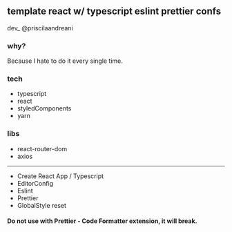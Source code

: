 ## template react w/ typescript eslint prettier confs

dev_
@priscilaandreani


### why?

<p>Because I hate to do it every single time. </p>


### tech

* typescript
* react
* styledComponents
* yarn

### libs

* react-router-dom
* axios

---

* Create React App / Typescript
* EditorConfig
* Eslint
* Prettier
* GlobalStyle reset

#### Do not use with Prettier - Code Formatter extension, it will break.
